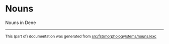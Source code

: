 # Nouns
Nouns in Dene

* * *

<small>This (part of) documentation was generated from [src/fst/morphology/stems/nouns.lexc](https://github.com/giellalt/lang-chp/blob/main/src/fst/morphology/stems/nouns.lexc)</small>
